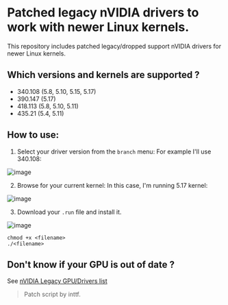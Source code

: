 # Patched legacy nVIDIA drivers to work with newer Linux kernels.
This repository includes patched legacy/dropped support nVIDIA drivers for newer Linux kernels.

## Which versions and kernels are supported ?
- 340.108 (5.8, 5.10, 5.15, 5.17)
- 390.147 (5.17)
- 418.113 (5.8, 5.10, 5.11)
- 435.21 (5.4, 5.11)

## How to use:
1. Select your driver version from the `branch` menu:
For example I'll use 340.108:

![image](https://user-images.githubusercontent.com/70711319/168417538-97d1ae05-2877-440c-948b-08d40fb306e7.png)


2. Browse for your current kernel:
In this case, I'm running 5.17 kernel:

![image](https://user-images.githubusercontent.com/70711319/168422038-bc52e0d6-72b9-4083-84a1-985caaf3939f.png)

3. Download your `.run` file and install it.

![image](https://user-images.githubusercontent.com/70711319/168417619-adc7a601-5ea7-4222-94af-fdde2345b2f0.png)

```
chmod +x <filename>
./<filename>
```

## Don't know if your GPU is out of date ?
See [nVIDIA Legacy GPU/Drivers list](https://www.nvidia.com/en-us/drivers/unix/legacy-gpu/)

> Patch script by inttf.
